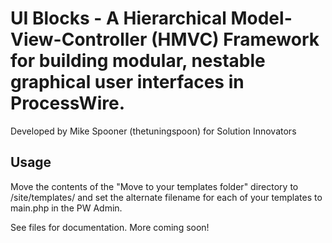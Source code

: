 # UI Blocks - A Hierarchical Model-View-Controller (HMVC) Framework for building modular, nestable graphical user interfaces in ProcessWire.
Developed by Mike Spooner (thetuningspoon) for Solution Innovators

## Usage
Move the contents of the "Move to your templates folder" directory to /site/templates/ and set the alternate filename for each of your templates to main.php in the PW Admin.

See files for documentation. More coming soon!